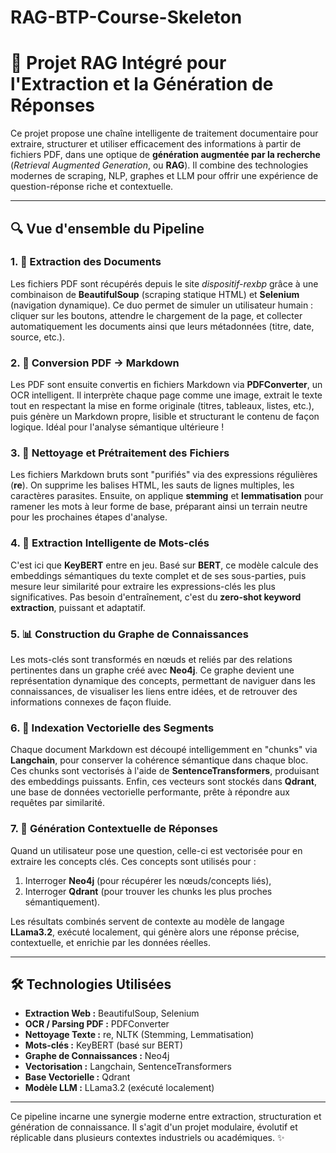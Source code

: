 # RAG-BTP-Course-Skeleton

# 🚀 Projet RAG Intégré pour l'Extraction et la Génération de Réponses

Ce projet propose une chaîne intelligente de traitement documentaire pour extraire, structurer et utiliser efficacement des informations à partir de fichiers PDF, dans une optique de **génération augmentée par la recherche** (*Retrieval Augmented Generation*, ou **RAG**). Il combine des technologies modernes de scraping, NLP, graphes et LLM pour offrir une expérience de question-réponse riche et contextuelle.

---

## 🔍 Vue d'ensemble du Pipeline

### 1. 🔗 Extraction des Documents
Les fichiers PDF sont récupérés depuis le site *dispositif-rexbp* grâce à une combinaison de **BeautifulSoup** (scraping statique HTML) et **Selenium** (navigation dynamique). Ce duo permet de simuler un utilisateur humain : cliquer sur les boutons, attendre le chargement de la page, et collecter automatiquement les documents ainsi que leurs métadonnées (titre, date, source, etc.).

### 2. 🔮 Conversion PDF → Markdown
Les PDF sont ensuite convertis en fichiers Markdown via **PDFConverter**, un OCR intelligent. Il interprète chaque page comme une image, extrait le texte tout en respectant la mise en forme originale (titres, tableaux, listes, etc.), puis génère un Markdown propre, lisible et structurant le contenu de façon logique. Idéal pour l'analyse sémantique ultérieure !

### 3. 📄 Nettoyage et Prétraitement des Fichiers
Les fichiers Markdown bruts sont "purifiés" via des expressions régulières (**re**). On supprime les balises HTML, les sauts de lignes multiples, les caractères parasites. Ensuite, on applique **stemming** et **lemmatisation** pour ramener les mots à leur forme de base, préparant ainsi un terrain neutre pour les prochaines étapes d'analyse.

### 4. 🔎 Extraction Intelligente de Mots-clés
C'est ici que **KeyBERT** entre en jeu. Basé sur **BERT**, ce modèle calcule des embeddings sémantiques du texte complet et de ses sous-parties, puis mesure leur similarité pour extraire les expressions-clés les plus significatives. Pas besoin d'entraînement, c'est du **zero-shot keyword extraction**, puissant et adaptatif.

### 5. 📊 Construction du Graphe de Connaissances
Les mots-clés sont transformés en nœuds et reliés par des relations pertinentes dans un graphe créé avec **Neo4j**. Ce graphe devient une représentation dynamique des concepts, permettant de naviguer dans les connaissances, de visualiser les liens entre idées, et de retrouver des informations connexes de façon fluide.

### 6. 📐 Indexation Vectorielle des Segments
Chaque document Markdown est découpé intelligemment en "chunks" via **Langchain**, pour conserver la cohérence sémantique dans chaque bloc. Ces chunks sont vectorisés à l'aide de **SentenceTransformers**, produisant des embeddings puissants. Enfin, ces vecteurs sont stockés dans **Qdrant**, une base de données vectorielle performante, prête à répondre aux requêtes par similarité.

### 7. 🧠 Génération Contextuelle de Réponses
Quand un utilisateur pose une question, celle-ci est vectorisée pour en extraire les concepts clés. Ces concepts sont utilisés pour :  
1. Interroger **Neo4j** (pour récupérer les nœuds/concepts liés),  
2. Interroger **Qdrant** (pour trouver les chunks les plus proches sémantiquement).

Les résultats combinés servent de contexte au modèle de langage **LLama3.2**, exécuté localement, qui génère alors une réponse précise, contextuelle, et enrichie par les données réelles.

---

## 🛠 Technologies Utilisées

- **Extraction Web :** BeautifulSoup, Selenium  
- **OCR / Parsing PDF :** PDFConverter  
- **Nettoyage Texte :** re, NLTK (Stemming, Lemmatisation)  
- **Mots-clés :** KeyBERT (basé sur BERT)  
- **Graphe de Connaissances :** Neo4j  
- **Vectorisation :** Langchain, SentenceTransformers  
- **Base Vectorielle :** Qdrant  
- **Modèle LLM :** LLama3.2 (exécuté localement)

---

Ce pipeline incarne une synergie moderne entre extraction, structuration et génération de connaissance. Il s'agit d'un projet modulaire, évolutif et réplicable dans plusieurs contextes industriels ou académiques. ✨

